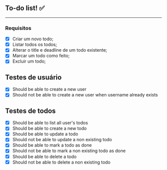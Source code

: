 ## To-do list! ✅

---

### Requisitos
- [x] Criar um novo todo;
- [x] Listar todos os todos;
- [x] Alterar o title e deadline de um todo existente;
- [x] Marcar um todo como feito;
- [x] Excluir um todo;

## Testes de usuário
- [x] Should be able to create a new user
- [x] Should not be able to create a new user when username already exists

## Testes de todos

- [x] Should be able to list all user's todos
- [x] Should be able to create a new todo
- [x] Should be able to update a todo
- [x] Should not be able to update a non existing todo
- [x] Should be able to mark a todo as done
- [x] Should not be able to mark a non existing todo as done
- [x] Should be able to delete a todo
- [x] Should not be able to delete a non existing todo
